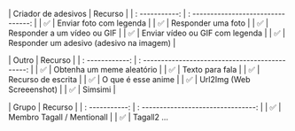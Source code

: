|  Criador de adesivos |  Recurso |
 |  : -----------: |  : --------------------------------: |
 |  ✅ |  Enviar foto com legenda |
 |  ✅ |  Responder uma foto |
 |  ✅ |  Responder a um vídeo ou GIF |
 |  ✅ |  Enviar vídeo ou GIF com legenda |
 |  ✅ |  Responder um adesivo (adesivo na imagem) |

 |  Outro |  Recurso |
 |  : ------------: |  : ---------------------------------------------: |
 |  ✅ |  Obtenha um meme aleatório |
 |  ✅ |  Texto para fala |
 |  ✅ |  Recurso de escrita |
 |  ✅ |  O que é esse anime |
 |  ✅ |  Url2Img (Web Screeenshot) |
 |  ✅ |  Simsimi |

 |  Grupo |  Recurso |
 |  : -----------: |  : --------------------------------: |
 |  ✅ |  Membro Tagall / Mentionall |
 |  ✅ |  Tagall2 ...
